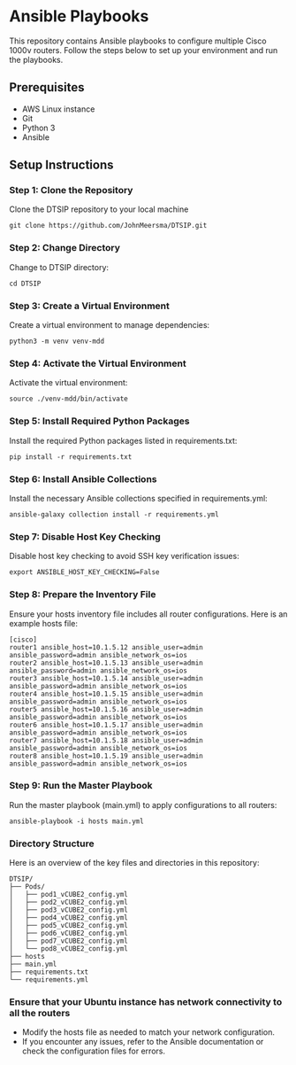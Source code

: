 # Ansible Playbooks

This repository contains Ansible playbooks to configure multiple Cisco 1000v routers. Follow the steps below to set up your environment and run the playbooks.

## Prerequisites

- AWS Linux instance
- Git
- Python 3
- Ansible

## Setup Instructions

### Step 1: Clone the Repository

Clone the DTSIP repository to your local machine

```
git clone https://github.com/JohnMeersma/DTSIP.git
```
### Step 2: Change Directory

Change to DTSIP directory:
```
cd DTSIP
```

### Step 3: Create a Virtual Environment

Create a virtual environment to manage dependencies:
```
python3 -m venv venv-mdd
```

### Step 4: Activate the Virtual Environment

Activate the virtual environment:
```
source ./venv-mdd/bin/activate
```

### Step 5: Install Required Python Packages

Install the required Python packages listed in requirements.txt:
```
pip install -r requirements.txt
```

### Step 6: Install Ansible Collections

Install the necessary Ansible collections specified in requirements.yml:
```
ansible-galaxy collection install -r requirements.yml
```
### Step 7: Disable Host Key Checking

Disable host key checking to avoid SSH key verification issues:
```
export ANSIBLE_HOST_KEY_CHECKING=False
```

### Step 8: Prepare the Inventory File

Ensure your hosts inventory file includes all router configurations. Here is an example hosts file:

```
[cisco]
router1 ansible_host=10.1.5.12 ansible_user=admin ansible_password=admin ansible_network_os=ios
router2 ansible_host=10.1.5.13 ansible_user=admin ansible_password=admin ansible_network_os=ios
router3 ansible_host=10.1.5.14 ansible_user=admin ansible_password=admin ansible_network_os=ios
router4 ansible_host=10.1.5.15 ansible_user=admin ansible_password=admin ansible_network_os=ios
router5 ansible_host=10.1.5.16 ansible_user=admin ansible_password=admin ansible_network_os=ios
router6 ansible_host=10.1.5.17 ansible_user=admin ansible_password=admin ansible_network_os=ios
router7 ansible_host=10.1.5.18 ansible_user=admin ansible_password=admin ansible_network_os=ios
router8 ansible_host=10.1.5.19 ansible_user=admin ansible_password=admin ansible_network_os=ios
```

### Step 9: Run the Master Playbook

Run the master playbook (main.yml) to apply configurations to all routers:
```
ansible-playbook -i hosts main.yml
```
### Directory Structure

Here is an overview of the key files and directories in this repository:

```
DTSIP/
├── Pods/
│   ├── pod1_vCUBE2_config.yml
│   ├── pod2_vCUBE2_config.yml
│   ├── pod3_vCUBE2_config.yml
│   ├── pod4_vCUBE2_config.yml
│   ├── pod5_vCUBE2_config.yml
│   ├── pod6_vCUBE2_config.yml
│   ├── pod7_vCUBE2_config.yml
│   └── pod8_vCUBE2_config.yml
├── hosts
├── main.yml
├── requirements.txt
└── requirements.yml
```

### Ensure that your Ubuntu instance has network connectivity to all the routers

- Modify the hosts file as needed to match your network configuration.
- If you encounter any issues, refer to the Ansible documentation or check the configuration files for errors.
